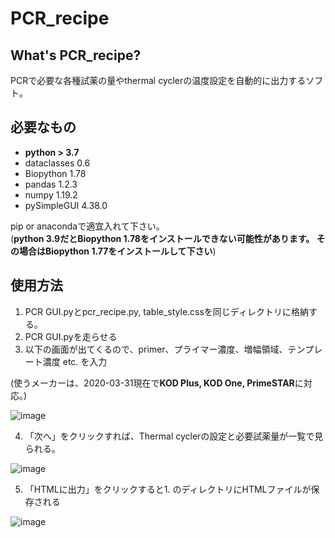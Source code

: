 # PCR_recipe

## What's PCR_recipe?
PCRで必要な各種試薬の量やthermal cyclerの温度設定を自動的に出力するソフト。


## 必要なもの
+ **python > 3.7**
+ dataclasses 0.6
+ Biopython 1.78
+ pandas 1.2.3
+ numpy 1.19.2
+ pySimpleGUI 4.38.0

pip or anacondaで適宜入れて下さい。  
(**python 3.9だとBiopython 1.78をインストールできない可能性があります。
その場合はBiopython 1.77をインストールして下さい**)

## 使用方法
1. PCR GUI.pyとpcr_recipe.py, table_style.cssを同じディレクトリに格納する。
2. PCR GUI.pyを走らせる
3. 以下の画面が出てくるので、primer、プライマー濃度、増幅領域、テンプレート濃度 etc. を入力

(使うメーカーは、2020-03-31現在で**KOD Plus, KOD One, PrimeSTAR**に対応。)

![image](https://user-images.githubusercontent.com/41857834/113080175-6ade8780-9211-11eb-9497-d704d9e512cd.png)

4. 「次へ」をクリックすれば、Thermal cyclerの設定と必要試薬量が一覧で見られる。

![image](https://user-images.githubusercontent.com/41857834/113080183-729e2c00-9211-11eb-9556-806c78aa8e35.png)

5. 「HTMLに出力」をクリックすると1. のディレクトリにHTMLファイルが保存される

![image](https://user-images.githubusercontent.com/41857834/113080229-85186580-9211-11eb-9754-1793dae8d3b2.png)
